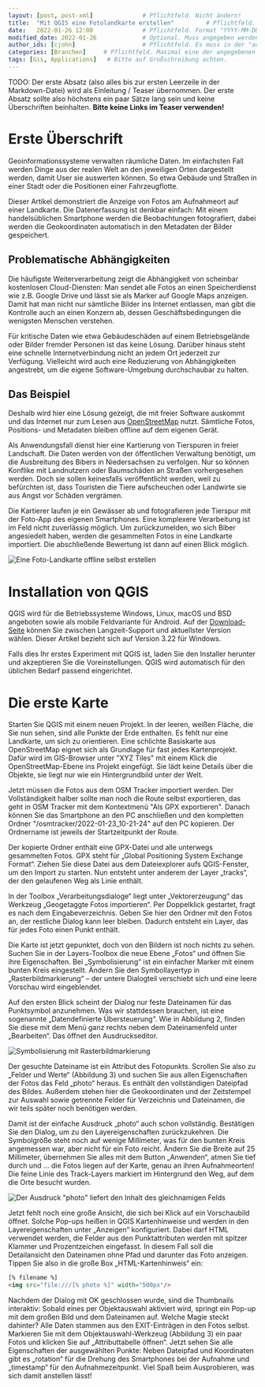 ```yaml
---
layout: [post, post-xml]              # Pflichtfeld. Nicht ändern!
title:  "Mit QGIS eine Fotolandkarte erstellen"         # Pflichtfeld. Bitte einen Titel für den Blog Post angeben.
date:   2022-01-26 12:00              # Pflichtfeld. Format "YYYY-MM-DD HH:MM". Muss für Veröffentlichung in der Vergangenheit liegen. (Für Preview egal)
modified_date: 2022-01-26             # Optional. Muss angegeben werden, wenn eine bestehende Datei geändert wird.
author_ids: [cjohn]                   # Pflichtfeld. Es muss in der "authors.yml" einen Eintrag mit diesen Namen geben.
categories: [Branchen]     # Pflichtfeld. Maximal eine der angegebenen Kategorien verwenden.
tags: [Gis, Applications]   # Bitte auf Großschreibung achten.
---
```


TODO:
Der erste Absatz (also alles bis zur ersten Leerzeile in der Markdown-Datei) wird als Einleitung / Teaser übernommen.
Der erste Absatz sollte also höchstens ein paar Sätze lang sein und keine Überschriften beinhalten.
**Bitte keine Links im Teaser verwenden!**

# Erste Überschrift

Geoinformationssysteme verwalten räumliche Daten.
Im einfachsten Fall werden Dinge aus der realen Welt an den jeweiligen Orten dargestellt werden, damit User sie auswerten können.
So etwa Gebäude und Straßen in einer Stadt oder die Positionen einer Fahrzeugflotte.

Dieser Artikel demonstriert die Anzeige von Fotos am Aufnahmeort auf einer Landkarte.
Die Datenerfassung ist denkbar einfach:
Mit einem handelsüblichen Smartphone werden die Beobachtungen fotografiert, dabei werden die Geokoordinaten automatisch in den Metadaten der Bilder gespeichert.

## Problematische Abhängigkeiten

Die häufigste Weiterverarbeitung zeigt die Abhängigkeit von scheinbar kostenlosen Cloud-Diensten:
Man sendet alle Fotos an einen Speicherdienst wie z.B. Google Drive und lässt sie als Marker auf Google Maps anzeigen.
Damit hat man nicht nur sämtliche Bilder ins Internet entlassen, man gibt die Kontrolle auch an einen Konzern ab, dessen Geschäftsbedingungen die wenigsten Menschen verstehen.

Für kritische Daten wie etwa Gebäudeschäden auf einem Betriebsgelände oder Bilder fremder Personen ist das keine Lösung.
Darüber hinaus steht eine schnelle Internetverbindung nicht an jedem Ort jederzeit zur Verfügung.
Vielleicht wird auch eine Reduzierung von Abhängigkeiten angestrebt, um die eigene Software-Umgebung durchschaubar zu halten.

## Das Beispiel

Deshalb wird hier eine Lösung gezeigt, die mit freier Software auskommt und das Internet nur zum Lesen aus [OpenStreetMap](https://www.openstreetmap.org/) nutzt.
Sämtliche Fotos, Positions- und Metadaten bleiben offline auf dem eigenen Gerät.

Als Anwendungsfall dienst hier eine Kartierung von Tierspuren in freier Landschaft.
Die Daten werden von der öffentlichen Verwaltung benötigt, um die Ausbreitung des Bibers in Niedersachsen zu verfolgen.
Nur so können Konflike mit Landnutzern oder Baumschäden an Straßen vorhergesehen werden.
Doch sie sollen keinesfalls veröffentlicht werden, weil zu befürchten ist, dass Touristen die Tiere aufscheuchen oder Landwirte sie aus Angst vor Schäden vergrämen.

Die Kartierer laufen je ein Gewässer ab und fotografieren jede Tierspur mit der Foto-App des eigenen Smartphones.
Eine komplexere Verarbeitung ist im Feld nicht zuverlässig möglich.
Um zurückzumelden, wo sich Biber angesiedelt haben, werden die gesammelten Fotos in eine Landkarte importiert.
Die abschließende Bewertung ist dann auf einen Blick möglich.

![Eine Foto-Landkarte offline selbst erstellen](https://github.com/adessoAG/devblog/raw/master/assets/images/posts/Fotolandkarte-in-QGIS-erstellen/qgis_screen_fake.jpg)

# Installation von QGIS

QGIS wird für die Betriebssysteme Windows, Linux, macOS und BSD angeboten sowie als mobile Feldvariante für Android.
Auf der [Download-Seite](https://www.qgis.org/de/site/forusers/download.html) können Sie zwischen Langzeit-Support und aktuellster Version wählen.
Dieser Artikel bezieht sich auf Version 3.22 für Windows.

Falls dies Ihr erstes Experiment mit QGIS ist, laden Sie den Installer herunter und akzeptieren Sie die Voreinstellungen.
QGIS wird automatisch für den üblichen Bedarf passend eingerichtet.

# Die erste Karte

Starten Sie QGIS mit einem neuen Projekt.
In der leeren, weißen Fläche, die Sie nun sehen, sind alle Punkte der Erde enthalten.
Es fehlt nur eine Landkarte, um sich zu orientieren.
Eine schlichte Basiskarte aus OpenStreetMap eignet sich als Grundlage für fast jedes Kartenprojekt.
Dafür wird im GIS-Browser unter "XYZ Tiles" mit einem Klick die OpenStreetMap-Ebene ins Projekt eingefügt.
Sie lädt keine Details über die Objekte, sie liegt nur wie ein Hintergrundbild unter der Welt.

Jetzt müssen die Fotos aus dem OSM Tracker importiert werden.
Der Vollständigkeit halber sollte man noch die Route selbst exportieren, das geht in OSM Tracker mit dem Kontextmenü "Als GPX exportieren".
Danach können Sie das Smartphone an den PC anschließen und den kompletten Ordner "/osmtracker/2022-01-23_10-21-24" auf den PC kopieren. Der Ordnername ist jeweils der Startzeitpunkt der Route.

Der kopierte Ordner enthält eine GPX-Datei und alle unterwegs gesammelten Fotos. GPX steht für „Global Positioning System Exchange Format“.
Ziehen Sie diese Datei aus dem Dateiexplorer aufs QGIS-Fenster, um den Import zu starten.
Nun entsteht unter anderem der Layer „tracks“, der den gelaufenen Weg als Linie enthält.

In der Toolbox „Verarbeitungsdialoge“ liegt unter „Vektorerzeugung“ das Werkzeug „Geogetaggte Fotos importieren“.
Per Doppelklick gestartet, fragt es nach dem Eingabeverzeichnis.
Geben Sie hier den Ordner mit den Fotos an, der restliche Dialog kann leer bleiben.
Dadurch entsteht ein Layer, das für jedes Foto einen Punkt enthält.

Die Karte ist jetzt gepunktet, doch von den Bildern ist noch nichts zu sehen.
Suchen Sie in der Layers-Toolbox die neue Ebene „Fotos“ und öffnen Sie ihre Eigenschaften.
Bei „Symbolisierung“ ist ein einfacher Marker mit einem bunten Kreis eingestellt.
Ändern Sie den Symbollayertyp in „Rasterbildmarkierung“ – der untere Dialogteil verschiebt sich und eine leere Vorschau wird eingeblendet.

Auf den ersten Blick scheint der Dialog nur feste Dateinamen für das Punktsymbol anzunehmen.
Was wir stattdessen brauchen, ist eine sogenannte „Datendefinierte Übersteuerung“.
Wie in Abbildung 2, finden Sie diese mit dem Menü ganz rechts neben dem Dateinamenfeld unter „Bearbeiten“.
Das öffnet den Ausdruckseditor.

![Symbolisierung mit Rasterbildmarkierung](https://github.com/adessoAG/devblog/raw/master/assets/images/posts/Fotolandkarte-in-QGIS-erstellen/qgis_screen_rasterbildmarkierung_ausschnitt.png)

Der gesuchte Dateiname ist ein Attribut des Fotopunkts.
Scrollen Sie also zu „Felder und Werte“ (Abbildung 3) und suchen Sie aus allen Eigenschaften der Fotos das Feld „photo“ heraus.
Es enthält den vollständigen Dateipfad des Bildes.
Außerdem stehen hier die Geokoordinaten und der Zeitstempel zur Auswahl sowie getrennte Felder für Verzeichnis und Dateinamen, die wir teils später noch benötigen werden.

Damit ist der einfache Ausdruck „photo“ auch schon vollständig.
Bestätigen Sie den Dialog, um zu den Layereigenschaften zurückzukehren.
Die Symbolgröße steht noch auf wenige Millimeter, was für den bunten Kreis angemessen war, aber nicht für ein Foto reicht.
Ändern Sie die Breite auf 25 Millimeter, übernehmen Sie alles mit dem Button „Anwenden“, atmen Sie tief durch und ... die Fotos liegen auf der Karte, genau an ihren Aufnahmeorten!
Die feine Linie des Track-Layers markiert im Hintergrund den Weg, auf dem die Orte besucht wurden.

![Der Ausdruck "photo" liefert den Inhalt des gleichnamigen Felds](https://github.com/adessoAG/devblog/raw/master/assets/images/posts/Fotolandkarte-in-QGIS-erstellen/qgis_screen_rasterbildmarkierung_detail.png)

Jetzt fehlt noch eine große Ansicht, die sich bei Klick auf ein Vorschaubild öffnet.
Solche Pop-ups heißen in QGIS Kartenhinweise und werden in den Layereigenschaften unter „Anzeigen“ konfiguriert.
Dabei darf HTML verwendet werden, die Felder aus den Punktattributen werden mit spitzer Klammer und Prozentzeichen eingefasst.
In diesem Fall soll die Detailansicht den Dateinamen ohne Pfad und darunter das Foto anzeigen.
Tippen Sie also in die große Box „HTML-Kartenhinweis“ ein:

```html
[% filename %]
<img src="file:///[% photo %]" width="500px"/>
```

Nachdem der Dialog mit OK geschlossen wurde, sind die Thumbnails interaktiv: Sobald eines per Objektauswahl aktiviert wird, springt ein Pop-up mit dem großen Bild und dem Dateinamen auf.
Welche Magie steckt dahinter? Alle Daten stammen aus den EXIT-Einträgen in den Fotos selbst. Markieren Sie mit dem Objektauswahl-Werkzeug (Abbildung 3) ein paar Fotos und klicken Sie auf „Attributtabelle öffnen“. Jetzt sehen Sie alle Eigenschaften der ausgewählten Punkte: Neben Dateipfad und Koordinaten gibt es „rotation“ für die Drehung des Smartphones bei der Aufnahme und „timestamp“ für den Aufnahmezeitpunkt. Viel Spaß beim Ausprobieren, was sich damit anstellen lässt!
